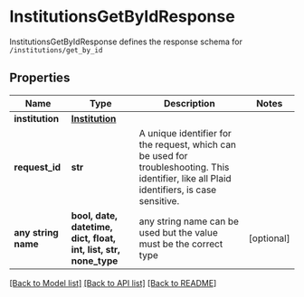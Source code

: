 # InstitutionsGetByIdResponse

InstitutionsGetByIdResponse defines the response schema for `/institutions/get_by_id`

## Properties
Name | Type | Description | Notes
------------ | ------------- | ------------- | -------------
**institution** | [**Institution**](Institution.md) |  | 
**request_id** | **str** | A unique identifier for the request, which can be used for troubleshooting. This identifier, like all Plaid identifiers, is case sensitive. | 
**any string name** | **bool, date, datetime, dict, float, int, list, str, none_type** | any string name can be used but the value must be the correct type | [optional]

[[Back to Model list]](../README.md#documentation-for-models) [[Back to API list]](../README.md#documentation-for-api-endpoints) [[Back to README]](../README.md)


